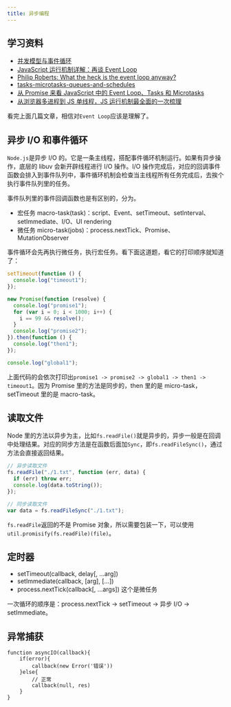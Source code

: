```yaml
---
title: 异步编程
---
```


## 学习资料

- [并发模型与事件循环](https://developer.mozilla.org/zh-CN/docs/Web/JavaScript/EventLoop)
- [JavaScript 运行机制详解：再谈 Event Loop](http://www.ruanyifeng.com/blog/2014/10/event-loop.html)
- [Philip Roberts: What the heck is the event loop anyway?](https://2014.jsconf.eu/speakers/philip-roberts-what-the-heck-is-the-event-loop-anyway.html)
- [tasks-microtasks-queues-and-schedules](https://jakearchibald.com/2015/tasks-microtasks-queues-and-schedules/)
- [从 Promise 来看 JavaScript 中的 Event Loop、Tasks 和 Microtasks](https://github.com/creeperyang/blog/issues/21)
- [从浏览器多进程到 JS 单线程，JS 运行机制最全面的一次梳理](http://www.dailichun.com/2018/01/21/js_singlethread_eventloop.html)

看完上面几篇文章，相信对`Event Loop`应该是理解了。

## 异步 I/O 和事件循环

`Node.js`是异步 I/O 的。它是一条主线程，搭配事件循环机制运行。如果有异步操作，底层的 libuv 会新开辟线程进行 I/O 操作。I/O 操作完成后，对应的回调事件函数会排入到事件队列中，事件循环机制会检查当主线程所有任务完成后，去挨个执行事件队列里的任务。

事件队列里的事件回调函数也是有区别的，分为。

- 宏任务 macro-task(task)：script、Event、setTimeout、setInterval、setImmediate、I/O、UI rendering
- 微任务 micro-task(jobs)：process.nextTick、Promise、MutationObserver

事件循环会先再执行微任务，执行宏任务。看下面这道题，看它的打印顺序就知道了：

```javascript
setTimeout(function () {
  console.log("timeout1");
});

new Promise(function (resolve) {
  console.log("promise1");
  for (var i = 0; i < 1000; i++) {
    i == 99 && resolve();
  }
  console.log("promise2");
}).then(function () {
  console.log("then1");
});

console.log("global1");
```

上面代码的会依次打印出`promise1 -> promise2 -> global1 -> then1 -> timeout1`。因为 Promise 里的方法是同步的，then 里的是 micro-task，setTimeout 里的是 macro-task。

## 读取文件

Node 里的方法以异步为主，比如`fs.readFile()`就是异步的，异步一般是在回调中处理结果。对应的同步方法是在函数后面加`Sync`，即`fs.readFileSync()`，通过方法会直接返回结果。

```javascript
// 异步读取文件
fs.readFile("./1.txt", function (err, data) {
  if (err) throw err;
  console.log(data.toString());
});

// 同步读取文件
var data = fs.readFileSync("./1.txt");
```

`fs.readFile`返回的不是 Promise 对象，所以需要包装一下，可以使用 `util.promisify(fs.readFile)(file)`。

## 定时器

- setTimeout(callback, delay[, …arg])
- setImmediate(callback, [arg], [...])
- process.nextTick(callback[, ...args]) 这个是微任务

一次循环的顺序是：process.nextTick -> setTimeout -> 异步 I/O -> setImmediate。

## 异常捕获

```
function asyncIO(callback){
    if(error){
        callback(new Error('错误'))
    }else{
        // 正常
        callback(null, res)
    }
}
```
